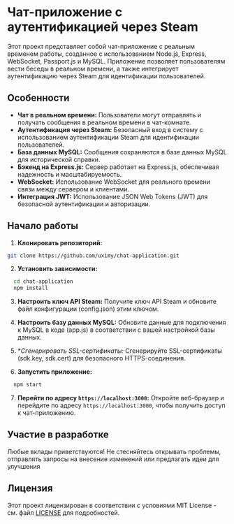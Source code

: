 # Чат-приложение с аутентификацией через Steam

Этот проект представляет собой чат-приложение с реальным временем работы, созданное с использованием Node.js, Express, WebSocket, Passport.js и MySQL. Приложение позволяет пользователям вести беседы в реальном времени, а также интегрирует аутентификацию через Steam для идентификации пользователей.

## Особенности

- **Чат в реальном времени:** Пользователи могут отправлять и получать сообщения в реальном времени в чат-комнате.
- **Аутентификация через Steam:** Безопасный вход в систему с использованием аутентификации Steam для идентификации пользователей.
- **База данных MySQL:** Сообщения сохраняются в базе данных MySQL для исторической справки.
- **Бэкенд на Express.js:** Сервер работает на Express.js, обеспечивая надежность и масштабируемость.
- **WebSocket:** Использование WebSocket для реального времени связи между сервером и клиентами.
- **Интеграция JWT:** Использование JSON Web Tokens (JWT) для безопасной аутентификации и авторизации.

## Начало работы

1. **Клонировать репозиторий:**
```bash
git clone https://github.com/uximy/chat-application.git
```
2. **Установить зависимости:**
```bash
  cd chat-application
  npm install
```
3. **Настроить ключ API Steam:**
Получите ключ API Steam и обновите файл конфигурации (config.json) этим ключом.

4. **Настроить базу данных MySQL:**
Обновите данные для подключения к MySQL в коде (app.js) в соответствии с вашей настройкой базы данных.

5. **Сгенерировать SSL-сертификаты:*
Сгенерируйте SSL-сертификаты (sdk.key, sdk.cert) для безопасного HTTPS-соединения.

6. **Запустить приложение:**
```bash
  npm start
```
7. **Перейти по адресу `https://localhost:3000`:**
Откройте веб-браузер и перейдите по адресу `https://localhost:3000`, чтобы получить доступ к чат-приложению.

## Участие в разработке
Любые вклады приветствуются! Не стесняйтесь открывать проблемы, отправлять запросы на внесение изменений или предлагать идеи для улучшения

## Лицензия
Этот проект лицензирован в соответствии с условиями MIT License - см. файл [LICENSE](LICENSE) для подробностей.
